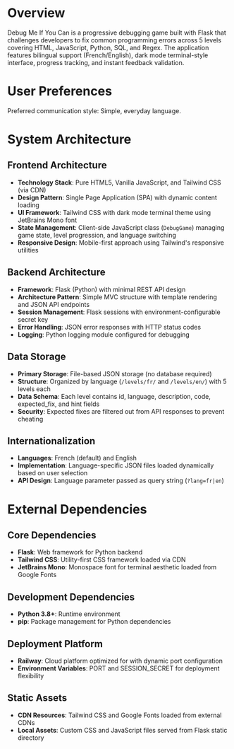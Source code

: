 # Overview

Debug Me If You Can is a progressive debugging game built with Flask that challenges developers to fix common programming errors across 5 levels covering HTML, JavaScript, Python, SQL, and Regex. The application features bilingual support (French/English), dark mode terminal-style interface, progress tracking, and instant feedback validation.

# User Preferences

Preferred communication style: Simple, everyday language.

# System Architecture

## Frontend Architecture
- **Technology Stack**: Pure HTML5, Vanilla JavaScript, and Tailwind CSS (via CDN)
- **Design Pattern**: Single Page Application (SPA) with dynamic content loading
- **UI Framework**: Tailwind CSS with dark mode terminal theme using JetBrains Mono font
- **State Management**: Client-side JavaScript class (`DebugGame`) managing game state, level progression, and language switching
- **Responsive Design**: Mobile-first approach using Tailwind's responsive utilities

## Backend Architecture  
- **Framework**: Flask (Python) with minimal REST API design
- **Architecture Pattern**: Simple MVC structure with template rendering and JSON API endpoints
- **Session Management**: Flask sessions with environment-configurable secret key
- **Error Handling**: JSON error responses with HTTP status codes
- **Logging**: Python logging module configured for debugging

## Data Storage
- **Primary Storage**: File-based JSON storage (no database required)
- **Structure**: Organized by language (`/levels/fr/` and `/levels/en/`) with 5 levels each
- **Data Schema**: Each level contains id, language, description, code, expected_fix, and hint fields
- **Security**: Expected fixes are filtered out from API responses to prevent cheating

## Internationalization
- **Languages**: French (default) and English
- **Implementation**: Language-specific JSON files loaded dynamically based on user selection
- **API Design**: Language parameter passed as query string (`?lang=fr|en`)

# External Dependencies

## Core Dependencies
- **Flask**: Web framework for Python backend
- **Tailwind CSS**: Utility-first CSS framework loaded via CDN
- **JetBrains Mono**: Monospace font for terminal aesthetic loaded from Google Fonts

## Development Dependencies
- **Python 3.8+**: Runtime environment
- **pip**: Package management for Python dependencies

## Deployment Platform
- **Railway**: Cloud platform optimized for with dynamic port configuration
- **Environment Variables**: PORT and SESSION_SECRET for deployment flexibility

## Static Assets
- **CDN Resources**: Tailwind CSS and Google Fonts loaded from external CDNs
- **Local Assets**: Custom CSS and JavaScript files served from Flask static directory